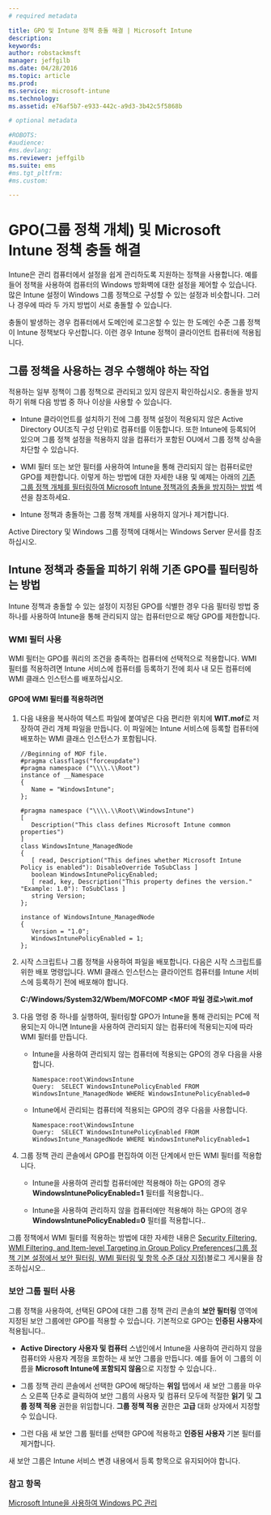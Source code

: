 ```yaml
---
# required metadata

title: GPO 및 Intune 정책 충돌 해결 | Microsoft Intune
description:
keywords:
author: robstackmsft
manager: jeffgilb
ms.date: 04/28/2016
ms.topic: article
ms.prod:
ms.service: microsoft-intune
ms.technology:
ms.assetid: e76af5b7-e933-442c-a9d3-3b42c5f5868b

# optional metadata

#ROBOTS:
#audience:
#ms.devlang:
ms.reviewer: jeffgilb
ms.suite: ems
#ms.tgt_pltfrm:
#ms.custom:

---
```


# GPO(그룹 정책 개체) 및 Microsoft Intune 정책 충돌 해결
Intune은 관리 컴퓨터에서 설정을 쉽게 관리하도록 지원하는 정책을 사용합니다. 예를 들어 정책을 사용하여 컴퓨터의 Windows 방화벽에 대한 설정을 제어할 수 있습니다. 많은 Intune 설정이 Windows 그룹 정책으로 구성할 수 있는 설정과 비슷합니다. 그러나 경우에 따라 두 가지 방법이 서로 충돌할 수 있습니다.

충돌이 발생하는 경우 컴퓨터에서 도메인에 로그온할 수 있는 한 도메인 수준 그룹 정책이 Intune 정책보다 우선합니다. 이런 경우 Intune 정책이 클라이언트 컴퓨터에 적용됩니다.

## 그룹 정책을 사용하는 경우 수행해야 하는 작업
적용하는 일부 정책이 그룹 정책으로 관리되고 있지 않은지 확인하십시오. 충돌을 방지하기 위해 다음 방법 중 하나 이상을 사용할 수 있습니다.

-   Intune 클라이언트를 설치하기 전에 그룹 정책 설정이 적용되지 않은 Active Directory OU(조직 구성 단위)로 컴퓨터를 이동합니다. 또한 Intune에 등록되어 있으며 그룹 정책 설정을 적용하지 않을 컴퓨터가 포함된 OU에서 그룹 정책 상속을 차단할 수 있습니다.

-   WMI 필터 또는 보안 필터를 사용하여 Intune을 통해 관리되지 않는 컴퓨터로만 GPO를 제한합니다. 이렇게 하는 방법에 대한 자세한 내용 및 예제는 아래의 [기존 그룹 정책 개체를 필터링하여 Microsoft Intune 정책과의 충돌을 방지하는 방법](resolve-gpo-and-microsoft-intune-policy-conflicts.md#BKMK_Filter) 섹션을 참조하세요.

-   Intune 정책과 충돌하는 그룹 정책 개체를 사용하지 않거나 제거합니다.

Active Directory 및 Windows 그룹 정책에 대해서는 Windows Server 문서를 참조하십시오.

## Intune 정책과 충돌을 피하기 위해 기존 GPO를 필터링하는 방법
Intune 정책과 충돌할 수 있는 설정이 지정된 GPO를 식별한 경우 다음 필터링 방법 중 하나를 사용하여 Intune을 통해 관리되지 않는 컴퓨터만으로 해당 GPO를 제한합니다.

### WMI 필터 사용
WMI 필터는 GPO를 쿼리의 조건을 충족하는 컴퓨터에 선택적으로 적용합니다. WMI 필터를 적용하려면 Intune 서비스에 컴퓨터를 등록하기 전에 회사 내 모든 컴퓨터에 WMI 클래스 인스턴스를 배포하십시오.

#### GPO에 WMI 필터를 적용하려면

1.  다음 내용을 복사하여 텍스트 파일에 붙여넣은 다음 편리한 위치에 **WIT.mof**로 저장하여 관리 개체 파일을 만듭니다. 이 파일에는 Intune 서비스에 등록할 컴퓨터에 배포하는 WMI 클래스 인스턴스가 포함됩니다.

    ```
    //Beginning of MOF file.
    #pragma classflags("forceupdate")
    #pragma namespace ("\\\\.\\Root")
    instance of __Namespace
    {
       Name = "WindowsIntune";
    };

    #pragma namespace ("\\\\.\\Root\\WindowsIntune")
    [
       Description("This class defines Microsoft Intune common properties")
    ]
    class WindowsIntune_ManagedNode
    {
       [ read, Description("This defines whether Microsoft Intune Policy is enabled"): DisableOverride ToSubClass ]
       boolean WindowsIntunePolicyEnabled;
       [ read, key, Description("This property defines the version." "Example: 1.0"): ToSubClass ]
       string Version;
    };

    instance of WindowsIntune_ManagedNode
    {
       Version = "1.0";
       WindowsIntunePolicyEnabled = 1;
    };
    ```

2.  시작 스크립트나 그룹 정책을 사용하여 파일을 배포합니다. 다음은 시작 스크립트를 위한 배포 명령입니다. WMI 클래스 인스턴스는 클라이언트 컴퓨터를 Intune 서비스에 등록하기 전에 배포해야 합니다.

    **C:/Windows/System32/Wbem/MOFCOMP &lt;MOF 파일 경로&gt;\wit.mof**

3.  다음 명령 중 하나를 실행하여, 필터링할 GPO가 Intune을 통해 관리되는 PC에 적용되는지 아니면 Intune을 사용하여 관리되지 않는 컴퓨터에 적용되는지에 따라 WMI 필터를 만듭니다.

    -   Intune을 사용하여 관리되지 않는 컴퓨터에 적용되는 GPO의 경우 다음을 사용합니다.

        ```
        Namespace:root\WindowsIntune
        Query:  SELECT WindowsIntunePolicyEnabled FROM WindowsIntune_ManagedNode WHERE WindowsIntunePolicyEnabled=0
        ```

    -   Intune에서 관리되는 컴퓨터에 적용되는 GPO의 경우 다음을 사용합니다.

        ```
        Namespace:root\WindowsIntune
        Query:  SELECT WindowsIntunePolicyEnabled FROM WindowsIntune_ManagedNode WHERE WindowsIntunePolicyEnabled=1
        ```

4.  그룹 정책 관리 콘솔에서 GPO를 편집하여 이전 단계에서 만든 WMI 필터를 적용합니다.

    -   Intune을 사용하여 관리할 컴퓨터에만 적용해야 하는 GPO의 경우 **WindowsIntunePolicyEnabled=1** 필터를 적용합니다..

    -   Intune을 사용하여 관리하지 않을 컴퓨터에만 적용해야 하는 GPO의 경우 **WindowsIntunePolicyEnabled=0** 필터를 적용합니다..

그룹 정책에서 WMI 필터를 적용하는 방법에 대한 자세한 내용은 [Security Filtering, WMI Filtering, and Item-level Targeting in Group Policy Preferences(그룹 정책 기본 설정에서 보안 필터링, WMI 필터링 및 항목 수준 대상 지정)](http://go.microsoft.com/fwlink/?LinkId=177883)블로그 게시물을 참조하십시오..

### 보안 그룹 필터 사용
그룹 정책을 사용하여, 선택된 GPO에 대한 그룹 정책 관리 콘솔의 **보안 필터링** 영역에 지정된 보안 그룹에만 GPO를 적용할 수 있습니다. 기본적으로 GPO는 **인증된 사용자**에 적용됩니다..

-   **Active Directory 사용자 및 컴퓨터** 스냅인에서 Intune을 사용하여 관리하지 않을 컴퓨터와 사용자 계정을 포함하는 새 보안 그룹을 만듭니다. 예를 들어 이 그룹의 이름을 **Microsoft Intune에 포함되지 않음**으로 지정할 수 있습니다..

-   그룹 정책 관리 콘솔에서 선택한 GPO에 해당하는 **위임** 탭에서 새 보안 그룹을 마우스 오른쪽 단추로 클릭하여 보안 그룹의 사용자 및 컴퓨터 모두에 적절한 **읽기** 및 **그룹 정책 적용** 권한을 위임합니다. **그룹 정책 적용** 권한은 **고급** 대화 상자에서 지정할 수 있습니다.

-   그런 다음 새 보안 그룹 필터를 선택한 GPO에 적용하고 **인증된 사용자** 기본 필터를 제거합니다.

새 보안 그룹은 Intune 서비스 변경 내용에서 등록 항목으로 유지되어야 합니다.

### 참고 항목
[Microsoft Intune을 사용하여 Windows PC 관리](manage-windows-pcs-with-microsoft-intune.md)


<!--HONumber=May16_HO1-->


